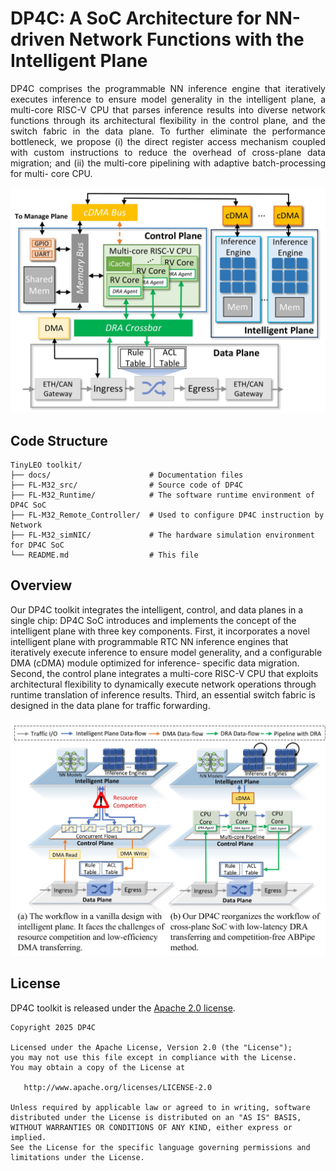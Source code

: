 # DP4C: A SoC Architecture for NN-driven Network Functions with the Intelligent Plane

<div style="text-align: justify">
DP4C comprises the programmable NN inference engine that iteratively executes
inference to ensure model generality in the intelligent plane, a
multi-core RISC-V CPU that parses inference results into diverse
network functions through its architectural flexibility in the
control plane, and the switch fabric in the data plane. To further
eliminate the performance bottleneck, we propose (i) the direct
register access mechanism coupled with custom instructions to
reduce the overhead of cross-plane data migration; and (ii) the
multi-core pipelining with adaptive batch-processing for multi-
core CPU. 
</div>
<p></p>

<div align=center>
<img src="docs/the_architecture_of_DP4C.JPG" width="600px"/>
</div>

## Code Structure 

```plaintext
TinyLEO toolkit/
├── docs/                      # Documentation files
├── FL-M32_src/                # Source code of DP4C
├── FL-M32_Runtime/            # The software runtime environment of DP4C SoC
├── FL-M32_Remote_Controller/  # Used to configure DP4C instruction by Network
├── FL-M32_simNIC/             # The hardware simulation environment for DP4C SoC
└── README.md                  # This file
```

## Overview

Our DP4C toolkit integrates the intelligent, control, and data planes in a single chip:
DP4C SoC introduces and implements the concept of the intelligent plane with
three key components. First, it incorporates a novel intelligent
plane with programmable RTC NN inference engines that
iteratively execute inference to ensure model generality, and a
configurable DMA (cDMA) module optimized for inference-
specific data migration. Second, the control plane integrates a
multi-core RISC-V CPU that exploits architectural flexibility
to dynamically execute network operations through runtime
translation of inference results. Third, an essential switch
fabric is designed in the data plane for traffic forwarding.

<div align=center>
<img src="docs/data_flow.JPG" width="800px" />
</div>




<!--## How to Cite DP4C?

Please use the following BitTex file when citing TinyLEO:

```bibtex
@inproceedings{DP4C,
  author  = {Dong Wen, Tao Li, Wenwen Fu, Chenglong Li, Zhuochen Fan, Hui Yang, Chao Zhuo, Lun Li, Zhiting Xiong, Junnan Li},
  title   = {DP4C: A SoC Architecture for NN-driven Network Functions with the Intelligent Plane},
  booktitle={IEEE TRANSACTIONS ON COMPUTER-AIDED DESIGN OF INTEGRATED CIRCUITS AND SYSTEMS},
  year    = {2025},
}
```
-->

## License

DP4C toolkit is released under the [Apache 2.0 license](LICENSE).


```
Copyright 2025 DP4C

Licensed under the Apache License, Version 2.0 (the "License");
you may not use this file except in compliance with the License. 
You may obtain a copy of the License at

   http://www.apache.org/licenses/LICENSE-2.0

Unless required by applicable law or agreed to in writing, software
distributed under the License is distributed on an "AS IS" BASIS,
WITHOUT WARRANTIES OR CONDITIONS OF ANY KIND, either express or implied.
See the License for the specific language governing permissions and
limitations under the License.

```

